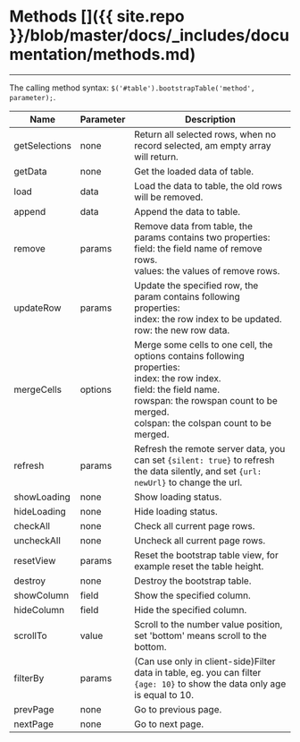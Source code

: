 # Methods []({{ site.repo }}/blob/master/docs/_includes/documentation/methods.md)

---

The calling method syntax: `$('#table').bootstrapTable('method', parameter);`.

<table class="table"
       data-toggle="table"
       data-search="true"
       data-show-toggle="true"
       data-show-columns="true">
    <thead>
    <tr>
        <th>Name</th>
        <th>Parameter</th>
        <th>Description</th>
    </tr>
    </thead>
    <tbody>
    <tr>
        <td>getSelections</td>
        <td>none</td>
        <td>Return all selected rows, when no record selected, am empty array will return.</td>
    </tr>
    <tr>
        <td>getData</td>
        <td>none</td>
        <td>Get the loaded data of table.</td>
    </tr>
    <tr>
        <td>load</td>
        <td>data</td>
        <td>Load the data to table, the old rows will be removed.</td>
    </tr>
    <tr>
        <td>append</td>
        <td>data</td>
        <td>Append the data to table.</td>
    </tr>
    <tr>
        <td>remove</td>
        <td>params</td>
        <td>
        Remove data from table, the params contains two properties: <br>
        field: the field name of remove rows. <br>
        values: the values of remove rows.
        </td>
    </tr>
    <tr>
        <td>updateRow</td>
        <td>params</td>
        <td>
        Update the specified row, the param contains following properties: <br>
        index: the row index to be updated. <br>
        row: the new row data.
        </td>
    </tr>
    <tr>
        <td>mergeCells</td>
        <td>options</td>
        <td>
        Merge some cells to one cell, the options contains following properties: <br>
        index: the row index. <br>
        field: the field name.<br>
        rowspan: the rowspan count to be merged. <br>
        colspan: the colspan count to be merged.
        </td>
    </tr>
    <tr>
        <td>refresh</td>
        <td>params</td>
        <td>Refresh the remote server data, you can set <code>{silent: true}</code> to refresh the data silently, and set <code>{url: newUrl}</code> to change the url.</td>
    </tr>
    <tr>
        <td>showLoading</td>
        <td>none</td>
        <td>Show loading status.</td>
    </tr>
    <tr>
        <td>hideLoading</td>
        <td>none</td>
        <td>Hide loading status.</td>
    </tr>
    <tr>
        <td>checkAll</td>
        <td>none</td>
        <td>Check all current page rows.</td>
    </tr>
    <tr>
        <td>uncheckAll</td>
        <td>none</td>
        <td>Uncheck all current page rows.</td>
    </tr>
    <tr>
        <td>resetView</td>
        <td>params</td>
        <td>Reset the bootstrap table view, for example reset the table height.</td>
    </tr>
    <tr>
        <td>destroy</td>
        <td>none</td>
        <td>Destroy the bootstrap table.</td>
    </tr>
    <tr>
        <td>showColumn</td>
        <td>field</td>
        <td>Show the specified column.</td>
    </tr>
    <tr>
        <td>hideColumn</td>
        <td>field</td>
        <td>Hide the specified column.</td>
    </tr>
    <tr>
        <td>scrollTo</td>
        <td>value</td>
        <td>Scroll to the number value position, set 'bottom' means scroll to the bottom.</td>
    </tr>
    <tr>
        <td>filterBy</td>
        <td>params</td>
        <td>(Can use only in client-side)Filter data in table, eg. you can filter <code>{age: 10}</code> to show the data only age is equal to 10.</td>
    </tr>
    <tr>
        <td>prevPage</td>
        <td>none</td>
        <td>Go to previous page.</td>
    </tr>
    <tr>
        <td>nextPage</td>
        <td>none</td>
        <td>Go to next page.</td>
    </tr>
    </tbody>
</table>
